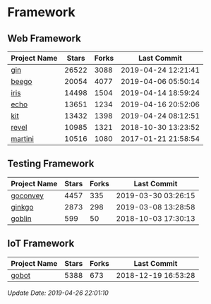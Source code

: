 # Framework

## Web Framework

| Project Name | Stars | Forks | Last Commit |
| ------------ | ----- | ----- | ----------- |
| [gin](https://github.com/gin-gonic/gin) | 26522 | 3088 | 2019-04-24 12:21:41 |
| [beego](https://github.com/astaxie/beego) | 20054 | 4077 | 2019-04-06 05:50:14 |
| [iris](https://github.com/kataras/iris) | 14498 | 1504 | 2019-04-14 18:59:24 |
| [echo](https://github.com/labstack/echo) | 13651 | 1234 | 2019-04-16 20:52:06 |
| [kit](https://github.com/go-kit/kit) | 13432 | 1398 | 2019-04-24 08:12:51 |
| [revel](https://github.com/revel/revel) | 10985 | 1321 | 2018-10-30 13:23:52 |
| [martini](https://github.com/go-martini/martini) | 10516 | 1080 | 2017-01-21 21:58:54 |

## Testing Framework

| Project Name | Stars | Forks | Last Commit |
| ------------ | ----- | ----- | ----------- |
| [goconvey](https://github.com/smartystreets/goconvey) | 4457 | 335 | 2019-03-30 03:26:15 |
| [ginkgo](https://github.com/onsi/ginkgo) | 2873 | 298 | 2019-03-08 13:28:58 |
| [goblin](https://github.com/franela/goblin) | 599 | 50 | 2018-10-03 17:30:13 |

## IoT Framework

| Project Name | Stars | Forks | Last Commit |
| ------------ | ----- | ----- | ----------- |
| [gobot](https://github.com/hybridgroup/gobot) | 5388 | 673 | 2018-12-19 16:53:28 |

*Update Date: 2019-04-26 22:01:10*
